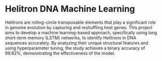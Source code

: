 # Helitron DNA Machine Learning

Helitrons are rolling-circle transposable elements that play a significant role in genome evolution by capturing and reshuffling host genes. This project aims to develop a machine learning-based approach, specifically using long short-term memory (LSTM) networks, to identify Helitrons in DNA sequences accurately. By analyzing their unique structural features and using hyperparameter tuning, the study achieves a binary accuracy of 99.82%, demonstrating the effectiveness of the model.
